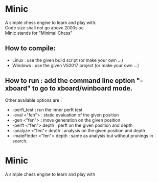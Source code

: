 # Minic
A simple chess engine to learn and play with.  
Code size shall not go above 2000sloc  
Minic stands for "Minimal Chess"  

## How to compile:  
* Linux : use the given build script (or make your own ...)  
* Windows : use the given VS2017 project (or make your own ...)  

## How to run : add the command line option "-xboard" to go to xboard/winboard mode.  

Other available options are :  
* -perft_test : run the inner perft test  
* -eval <"fen"> : static evaluation of the given position  
* -gen <"fen"> : move generation on the given position  
* -perft <"fen"> depth : perft on the given position and depth  
* -analyze <"fen"> depth : analysis on the given position and depth  
* -mateFinder <"fen"> depth : same as analysis but without prunings in search.  

# Minic
A simple chess engine to learn and play with
